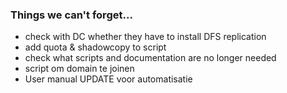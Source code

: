 ### Things we can't forget...

- check with DC whether they have to install DFS replication
- add quota & shadowcopy to script
- check what scripts and documentation are no longer needed
- script om domain te joinen
- User manual UPDATE voor automatisatie
